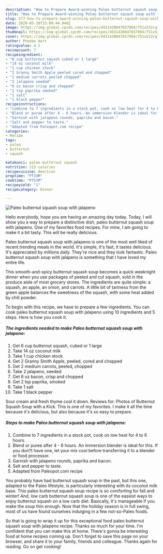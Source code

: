 ```yaml
---
description: "How to Prepare Award-winning Paleo butternut squash soup with jalapeno"
title: "How to Prepare Award-winning Paleo butternut squash soup with jalapeno"
slug: 577-how-to-prepare-award-winning-paleo-butternut-squash-soup-with-jalapeno
date: 2020-05-30T15:09:44.048Z
image: https://img-global.cpcdn.com/recipes/4931438047657984/751x532cq70/paleo-butternut-squash-soup-with-jalapeno-recipe-main-photo.jpg
thumbnail: https://img-global.cpcdn.com/recipes/4931438047657984/751x532cq70/paleo-butternut-squash-soup-with-jalapeno-recipe-main-photo.jpg
cover: https://img-global.cpcdn.com/recipes/4931438047657984/751x532cq70/paleo-butternut-squash-soup-with-jalapeno-recipe-main-photo.jpg
author: Phoebe Hart
ratingvalue: 4.2
reviewcount: 7
recipeingredient:
- "6 cup butternut squash cubed or 1 large"
- "14 oz coconut milk"
- "1 cup chicken stock"
- "2 Granny Smith Apple peeled cored and chopped"
- "2 medium carrots peeled chopped"
- "2 jalapeno seeded"
- "6 oz bacon crisp and chopped"
- "2 tsp paprika smoked"
- "1 salt"
- "1 black pepper"
recipeinstructions:
- "Combine to 7 ingredients in a stock pot, cook on low heat for 4 to 6 hours."
- "Blend or puree after 4 - 6 hours. An immersion blender is ideal for this. If you don?t have one, let your mix cool before transferring it to a blender or food processor."
- "Garnish with jalapeno rounds, paprika and bacon."
- "Salt and pepper to taste."
- "Adapted from Paleopot.com recipe"
categories:
- Recipe
tags:
- paleo
- butternut
- squash

katakunci: paleo butternut squash 
nutrition: 213 calories
recipecuisine: American
preptime: "PT33M"
cooktime: "PT53M"
recipeyield: "1"
recipecategory: Dinner

---
```



![Paleo butternut squash soup with jalapeno](https://img-global.cpcdn.com/recipes/4931438047657984/751x532cq70/paleo-butternut-squash-soup-with-jalapeno-recipe-main-photo.jpg)

Hello everybody, hope you are having an amazing day today. Today, I will show you a way to prepare a distinctive dish, paleo butternut squash soup with jalapeno. One of my favorites food recipes. For mine, I am going to make it a bit tasty. This will be really delicious.

Paleo butternut squash soup with jalapeno is one of the most well liked of recent trending meals in the world. It's simple, it's fast, it tastes delicious. It's appreciated by millions daily. They're nice and they look fantastic. Paleo butternut squash soup with jalapeno is something that I have loved my entire life.

This smooth-and-spicy butternut squash soup becomes a quick weeknight dinner when you use packages of peeled and cut squash, sold in the produce aisle of most grocery stores. The ingredients are quite simple: a squash, an apple, an onion, and carrots. A little bit of tartness from the green apple balances the sweetness of the squash, with some heat added by chili powder.


To begin with this recipe, we have to prepare a few ingredients. You can cook paleo butternut squash soup with jalapeno using 10 ingredients and 5 steps. Here is how you cook it.

##### The ingredients needed to make Paleo butternut squash soup with jalapeno:

1. Get 6 cup butternut squash, cubed or 1 large
1. Take 14 oz coconut milk
1. Take 1 cup chicken stock
1. Get 2 Granny Smith Apple, peeled, cored and chopped
1. Get 2 medium carrots, peeled, chopped
1. Take 2 jalapeno, seeded
1. Get 6 oz bacon, crisp and chopped
1. Get 2 tsp paprika, smoked
1. Take 1 salt
1. Take 1 black pepper


Sour cream and fresh thyme cool it down. Reviews for: Photos of Butternut Squash Soup with a Kick. This is one of my favorites. I make it all the time because it&#39;s delicious, but also because it&#39;s so easy to prepare. 

##### Steps to make Paleo butternut squash soup with jalapeno:

1. Combine to 7 ingredients in a stock pot, cook on low heat for 4 to 6 hours.
1. Blend or puree after 4 - 6 hours. An immersion blender is ideal for this. If you don?t have one, let your mix cool before transferring it to a blender or food processor.
1. Garnish with jalapeno rounds, paprika and bacon.
1. Salt and pepper to taste.
1. Adapted from Paleopot.com recipe


You probably have had butternut squash soup in the past, but this one, adapted to the Paleo lifestyle, is particularly interesting with its coconut milk base. This paleo butternut squash soup recipe is so comforting for fall and winter! And, low carb butternut squash soup is one of the easiest ways to enjoy butternut squash on a low carb diet. Basically, it&#39;s manageable if you make the soup thin enough. Now that the holiday season is in full swing, most of us have found ourselves indulging in a few not-so-Paleo foods. 

So that is going to wrap it up for this exceptional food paleo butternut squash soup with jalapeno recipe. Thanks so much for your time. I'm confident that you can make this at home. There's gonna be interesting food at home recipes coming up. Don't forget to save this page on your browser, and share it to your family, friends and colleague. Thanks again for reading. Go on get cooking!
